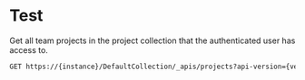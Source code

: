 # Test

Get all team projects in the project collection that the authenticated user has access to.

```html
GET https://{instance}/DefaultCollection/_apis/projects?api-version={version}[&amp;stateFilter{string}&amp;$top={integer}&amp;skip={integer}]
```
